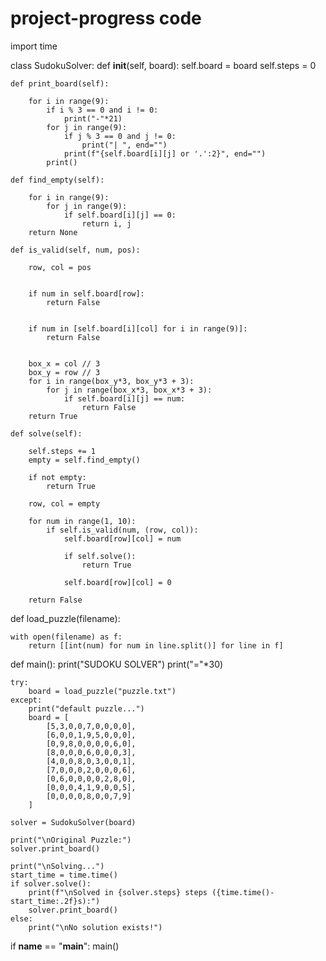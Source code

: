 # project-progress code

import time

class SudokuSolver:
    def __init__(self, board):
        self.board = board
        self.steps = 0
    
    def print_board(self):
     
        for i in range(9):
            if i % 3 == 0 and i != 0:
                print("-"*21)
            for j in range(9):
                if j % 3 == 0 and j != 0:
                    print("| ", end="")
                print(f"{self.board[i][j] or '.':2}", end="")
            print()

    def find_empty(self):
       
        for i in range(9):
            for j in range(9):
                if self.board[i][j] == 0:
                    return i, j
        return None

    def is_valid(self, num, pos):
    
        row, col = pos
        
       
        if num in self.board[row]:
            return False
            
      
        if num in [self.board[i][col] for i in range(9)]:
            return False
            
       
        box_x = col // 3
        box_y = row // 3
        for i in range(box_y*3, box_y*3 + 3):
            for j in range(box_x*3, box_x*3 + 3):
                if self.board[i][j] == num:
                    return False
        return True

    def solve(self):
      
        self.steps += 1
        empty = self.find_empty()
        
        if not empty:
            return True
            
        row, col = empty
        
        for num in range(1, 10):
            if self.is_valid(num, (row, col)):
                self.board[row][col] = num
                
                if self.solve():  
                    return True
                    
                self.board[row][col] = 0  
                
        return False

def load_puzzle(filename):
    
    with open(filename) as f:
        return [[int(num) for num in line.split()] for line in f]

def main():
    print("SUDOKU SOLVER")
    print("="*30)
    

    try:
        board = load_puzzle("puzzle.txt")
    except:
        print("default puzzle...")
        board = [
            [5,3,0,0,7,0,0,0,0],
            [6,0,0,1,9,5,0,0,0],
            [0,9,8,0,0,0,0,6,0],
            [8,0,0,0,6,0,0,0,3],
            [4,0,0,8,0,3,0,0,1],
            [7,0,0,0,2,0,0,0,6],
            [0,6,0,0,0,0,2,8,0],
            [0,0,0,4,1,9,0,0,5],
            [0,0,0,0,8,0,0,7,9]
        ]
    
    solver = SudokuSolver(board)
    
    print("\nOriginal Puzzle:")
    solver.print_board()
    
    print("\nSolving...")
    start_time = time.time()
    if solver.solve():
        print(f"\nSolved in {solver.steps} steps ({time.time()-start_time:.2f}s):")
        solver.print_board()
    else:
        print("\nNo solution exists!")

if __name__ == "__main__":
    main()

